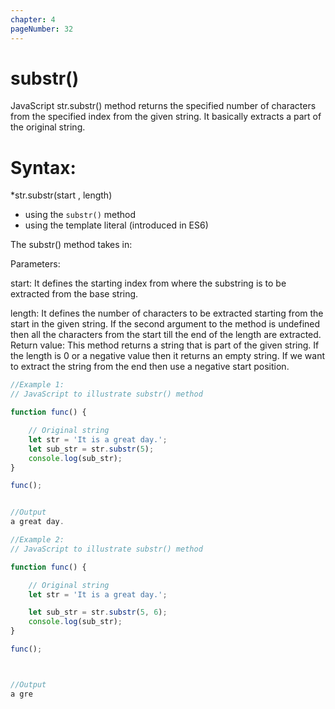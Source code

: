 ```yaml
---
chapter: 4
pageNumber: 32
---
```

# substr()

JavaScript str.substr() method returns the specified number of characters from the specified index from the given string. It basically extracts a part of the original string.

# Syntax:

*str.substr(start , length)

* using the `substr()` method
* using the template literal (introduced in ES6)

The substr() method takes in:

Parameters:

start: It defines the starting index from where the substring is to be extracted from the base string.

length: It defines the number of characters to be extracted starting from the start in the given string. If the second argument to the method is undefined then all the characters from the start till the end of the length are extracted.
Return value: This method returns a string that is part of the given string. If the length is 0 or a negative value then it returns an empty string. If we want to extract the string from the end then use a negative start position.

```javascript
//Example 1:
// JavaScript to illustrate substr() method

function func() {

	// Original string
	let str = 'It is a great day.';
	let sub_str = str.substr(5);
	console.log(sub_str);
}

func();


//Output
a great day.

//Example 2: 
// JavaScript to illustrate substr() method

function func() {

	// Original string
	let str = 'It is a great day.';

	let sub_str = str.substr(5, 6);
	console.log(sub_str);
}

func();



//Output
a gre
